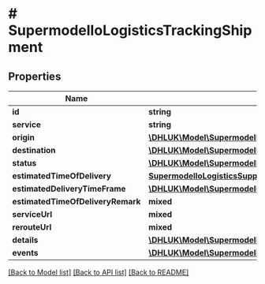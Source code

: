 # # SupermodelIoLogisticsTrackingShipment

## Properties

Name | Type | Description | Notes
------------ | ------------- | ------------- | -------------
**id** | **string** |  | [optional]
**service** | **string** |  | [optional]
**origin** | [**\DHLUK\Model\SupermodelIoLogisticsSupportingPlace**](SupermodelIoLogisticsSupportingPlace.md) |  | [optional]
**destination** | [**\DHLUK\Model\SupermodelIoLogisticsSupportingPlace**](SupermodelIoLogisticsSupportingPlace.md) |  | [optional]
**status** | [**\DHLUK\Model\SupermodelIoLogisticsTrackingShipmentEvent**](SupermodelIoLogisticsTrackingShipmentEvent.md) |  | [optional]
**estimatedTimeOfDelivery** | [**SupermodelIoLogisticsSupportingTimestamp**](SupermodelIoLogisticsSupportingTimestamp.md) |  | [optional]
**estimatedDeliveryTimeFrame** | [**\DHLUK\Model\SupermodelIoLogisticsTrackingShipmentEstimatedDeliveryTimeFrame**](SupermodelIoLogisticsTrackingShipmentEstimatedDeliveryTimeFrame.md) |  | [optional]
**estimatedTimeOfDeliveryRemark** | **mixed** |  | [optional]
**serviceUrl** | **mixed** |  | [optional]
**rerouteUrl** | **mixed** |  | [optional]
**details** | [**\DHLUK\Model\SupermodelIoLogisticsTrackingShipmentDetails**](SupermodelIoLogisticsTrackingShipmentDetails.md) |  | [optional]
**events** | [**\DHLUK\Model\SupermodelIoLogisticsTrackingShipmentEvent[]**](SupermodelIoLogisticsTrackingShipmentEvent.md) |  | [optional]

[[Back to Model list]](../../README.md#models) [[Back to API list]](../../README.md#endpoints) [[Back to README]](../../README.md)
